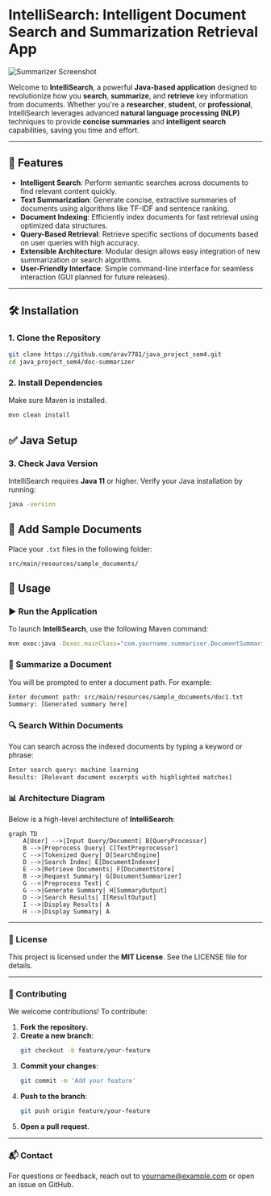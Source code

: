 # IntelliSearch: Intelligent Document Search and Summarization Retrieval App

![Summarizer Screenshot](https://github.com/arav7781/java_project_sem4/blob/main/d5802e98-8b4b-40f9-8280-6d64b45d68a0.jpeg?raw=true)

Welcome to **IntelliSearch**, a powerful **Java-based application** designed to revolutionize how you **search**, **summarize**, and **retrieve** key information from documents. Whether you're a **researcher**, **student**, or **professional**, IntelliSearch leverages advanced **natural language processing (NLP)** techniques to provide **concise summaries** and **intelligent search** capabilities, saving you time and effort.

---

## 🚀 Features

- **Intelligent Search**: Perform semantic searches across documents to find relevant content quickly.  
- **Text Summarization**: Generate concise, extractive summaries of documents using algorithms like TF-IDF and sentence ranking.  
- **Document Indexing**: Efficiently index documents for fast retrieval using optimized data structures.  
- **Query-Based Retrieval**: Retrieve specific sections of documents based on user queries with high accuracy.  
- **Extensible Architecture**: Modular design allows easy integration of new summarization or search algorithms.  
- **User-Friendly Interface**: Simple command-line interface for seamless interaction (GUI planned for future releases).  

---

## 🛠️ Installation

### 1. Clone the Repository

```bash
git clone https://github.com/arav7781/java_project_sem4.git
cd java_project_sem4/doc-summarizer
```

### 2. Install Dependencies
Make sure Maven is installed.

```bash
mvn clean install
```

## ✅ Java Setup

### 3. Check Java Version

IntelliSearch requires **Java 11** or higher. Verify your Java installation by running:

```bash
java -version
```

## 📂 Add Sample Documents

Place your `.txt` files in the following folder:

```plaintext
src/main/resources/sample_documents/
```

## 🚦 Usage

### ▶️ Run the Application

To launch **IntelliSearch**, use the following Maven command:

```bash
mvn exec:java -Dexec.mainClass="com.yourname.summariser.DocumentSummarizer"
```

### 📝 Summarize a Document

You will be prompted to enter a document path. For example:

```bash
Enter document path: src/main/resources/sample_documents/doc1.txt
Summary: [Generated summary here]
```

### 🔍 Search Within Documents

You can search across the indexed documents by typing a keyword or phrase:

```bash
Enter search query: machine learning
Results: [Relevant document excerpts with highlighted matches]
```

### 📊 Architecture Diagram

Below is a high-level architecture of **IntelliSearch**:

```mermaid
graph TD
    A[User] -->|Input Query/Document| B[QueryProcessor]
    B -->|Preprocess Query| C[TextPreprocessor]
    C -->|Tokenized Query| D[SearchEngine]
    D -->|Search Index| E[DocumentIndexer]
    E -->|Retrieve Documents| F[DocumentStore]
    B -->|Request Summary| G[DocumentSummarizer]
    G -->|Preprocess Text| C
    G -->|Generate Summary| H[SummaryOutput]
    D -->|Search Results| I[ResultOutput]
    I -->|Display Results| A
    H -->|Display Summary| A
```

---

### 📜 License
This project is licensed under the **MIT License**. See the LICENSE file for details.

---

### 🙌 Contributing
We welcome contributions! To contribute:

1. **Fork the repository.**
2. **Create a new branch**:
    ```bash
    git checkout -b feature/your-feature
    ```
3. **Commit your changes**:
    ```bash
    git commit -m 'Add your feature'
    ```
4. **Push to the branch**:
    ```bash
    git push origin feature/your-feature
    ```
5. **Open a pull request**.

---

### 📬 Contact
For questions or feedback, reach out to yourname@example.com or open an issue on GitHub.





